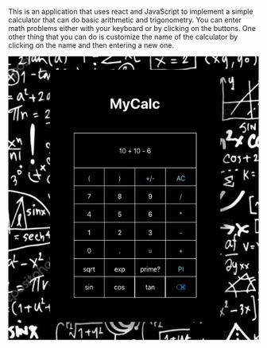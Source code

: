 This is an application that uses react and JavaScript to implement a simple calculator that can do
basic arithmetic and trigonometry. You can enter math problems either with your keyboard or by clicking on the buttons.
One other thing that you can do is customize the name of the calculator by clicking on the name and then entering a new one.

![](https://github.com/alexg622/react_calc/blob/master/images/Screen%20Shot%202018-11-01%20at%2012.17.55%20PM.png?raw=true)
